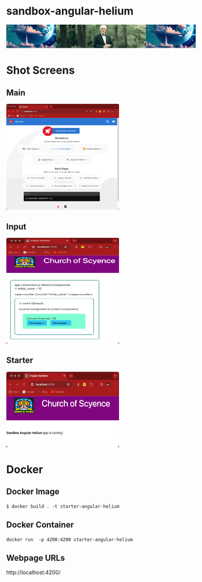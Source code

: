 # sandbox-angular-helium

<img src="https://github.com/churchofscyence/resources/blob/main/banners/banner-thomas-edison.png" alt="Thomas Edison">

# Shot Screens

## Main

<img src="https://github.com/churchofscyence/resources/blob/main/images/sandbox-angular-helium/main.png" alt="Main Screen Shot" width="300" height="280">

## Input

<img src="https://github.com/churchofscyence/resources/blob/main/images/sandbox-angular-helium/input.png" alt="Input Screen Shot" width="300" height="280">

## Starter   

<img src="https://github.com/churchofscyence/resources/blob/main/images/sandbox-angular-helium/starter.png" alt="Starter Screen Shot" width="300" height="200">

# Docker

## Docker Image
```
$ docker build . -t starter-angular-helium
```

## Docker Container
```
docker run  -p 4200:4200 starter-angular-helium
```

## Webpage URLs
http://localhost:4200/
